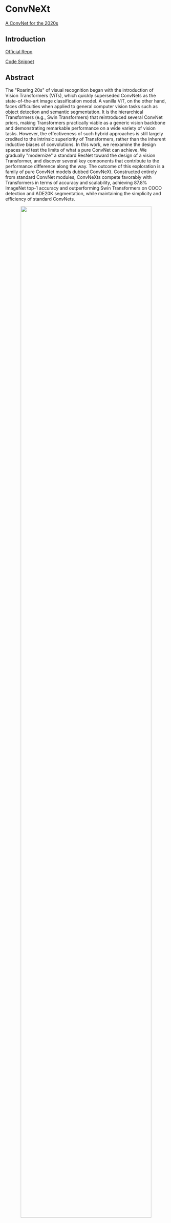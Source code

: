 # ConvNeXt

[A ConvNet for the 2020s](https://arxiv.org/abs/2201.03545)

## Introduction

<!-- [BACKBONE] -->

<a href="https://github.com/facebookresearch/ConvNeXt">Official Repo</a>

<a href="https://github.com/open-mmlab/mmclassification/blob/v0.22.0/mmcls/models/backbones/convnext.py#L133">Code Snippet</a>

## Abstract

<!-- [ABSTRACT] -->

The "Roaring 20s" of visual recognition began with the introduction of Vision Transformers (ViTs), which quickly superseded ConvNets as the state-of-the-art image classification model. A vanilla ViT, on the other hand, faces difficulties when applied to general computer vision tasks such as object detection and semantic segmentation. It is the hierarchical Transformers (e.g., Swin Transformers) that reintroduced several ConvNet priors, making Transformers practically viable as a generic vision backbone and demonstrating remarkable performance on a wide variety of vision tasks. However, the effectiveness of such hybrid approaches is still largely credited to the intrinsic superiority of Transformers, rather than the inherent inductive biases of convolutions. In this work, we reexamine the design spaces and test the limits of what a pure ConvNet can achieve. We gradually "modernize" a standard ResNet toward the design of a vision Transformer, and discover several key components that contribute to the performance difference along the way. The outcome of this exploration is a family of pure ConvNet models dubbed ConvNeXt. Constructed entirely from standard ConvNet modules, ConvNeXts compete favorably with Transformers in terms of accuracy and scalability, achieving 87.8% ImageNet top-1 accuracy and outperforming Swin Transformers on COCO detection and ADE20K segmentation, while maintaining the simplicity and efficiency of standard ConvNets.

<!-- [IMAGE] -->
<div align=center>
<img src="https://user-images.githubusercontent.com/8370623/148624004-e9581042-ea4d-4e10-b3bd-42c92b02053b.png" width="90%"/>
</div>

```bibtex
@article{liu2022convnet,
  title={A ConvNet for the 2020s},
  author={Liu, Zhuang and Mao, Hanzi and Wu, Chao-Yuan and Feichtenhofer, Christoph and Darrell, Trevor and Xie, Saining},
  journal={Proceedings of the IEEE/CVF Conference on Computer Vision and Pattern Recognition (CVPR)},
  year={2022}
}
```

### Usage

- ConvNeXt backbone needs to install [MMClassification](https://github.com/open-mmlab/mmclassification) first, which has abundant backbones for downstream tasks.

```shell
pip install mmcls>=0.22.0
```

## Results and models

| Method | Backbone | Pretrain    | Lr schd | Multi-scale crop     |   FP16   |Mem (GB) | Inf time (fps) | box AP | mask AP |  Config  |   Download  |
| :------: | :------: | :---------: | :-----: | :-------------------:| :------: |:------: | :------------: | :----: | :-----: | :------: |  :--------: |
|  Mask R-CNN | ConvNeXt-T  | ImageNet-1K |    3x   |        yes            |    yes    |   xxx   |                |  46.2  |  41.7   | [config](./mask_rcnn_convnext-t_p4_w7_fpn_fp16_ms-crop_3x_coco.py)             | [model](https://download.openmmlab.com/mmdetection/v2.0/xxx)  &#124; [log](https://download.openmmlab.com/mmdetection/v2.0/xxx) |
|  Cascade Mask R-CNN | ConvNeXt-T  | ImageNet-1K |    3x   |        yes           |    yes    |   xxx  |                |  50.4  |  43.7   | [config](./cascade_mask_rcnn_convnext-t_p4_w7_fpn_giou_4conv1f_fp16_ms-crop_3x_coco.py)     | [model](https://download.openmmlab.com/mmdetection/v2.0/xxx)  &#124; [log](https://download.openmmlab.com/mmdetection/v2.0/xxx) |
|  Cascade Mask R-CNN | ConvNeXt-S  | ImageNet-1K |    3x   |        yes           |    yes   |   xxx  |                |  51.9  |  45.0   | [config](./cascade_mask_rcnn_convnext-s_p4_w7_fpn_giou_4conv1f_fp16_ms-crop_3x_coco.py)| [model](https://download.openmmlab.com/mmdetection/v2.0/xxx)  &#124; [log](https://download.openmmlab.com/mmdetection/v2.0/xxx) |
